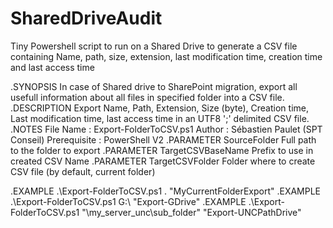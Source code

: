 # SharedDriveAudit
Tiny Powershell script to run on a Shared Drive to generate a CSV file containing Name, path, size, extension, last modification time, creation time and last access time

.SYNOPSIS
    In case of Shared drive to SharePoint migration, export all usefull information about all files in specified folder into a CSV file.
.DESCRIPTION
    Export Name, Path, Extension, Size (byte), Creation time, Last modification time, last access time in an UTF8 ';' delimited CSV file.
.NOTES
    File Name      : Export-FolderToCSV.ps1
    Author         : Sébastien Paulet (SPT Conseil)
    Prerequisite   : PowerShell V2 
.PARAMETER SourceFolder
    Full path to the folder to export
.PARAMETER TargetCSVBaseName
    Prefix to use in created CSV Name
.PARAMETER TargetCSVFolder
    Folder where to create CSV file (by default, current folder)

.EXAMPLE
    .\Export-FolderToCSV.ps1 . "MyCurrentFolderExport"
.EXAMPLE
    .\Export-FolderToCSV.ps1 G:\ "Export-GDrive"
.EXAMPLE
    .\Export-FolderToCSV.ps1 "\\my_server_unc\sub_folder\" "Export-UNCPathDrive"
